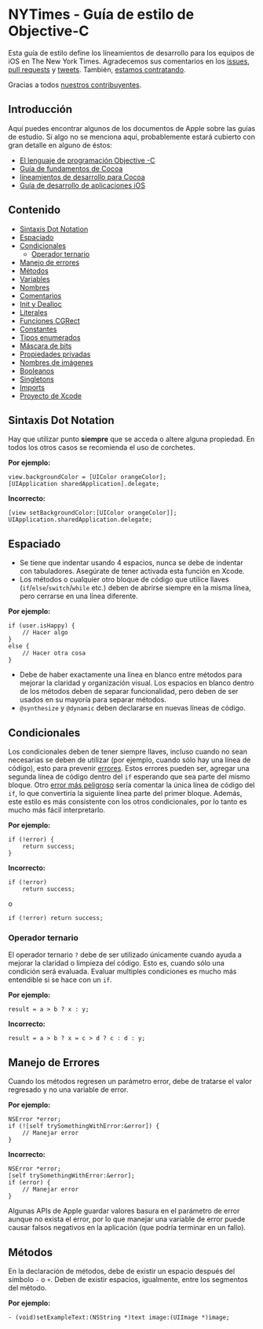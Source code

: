 # NYTimes - Guía de estilo de Objective-C

Esta guía de estilo define los líneamientos de desarrollo para los equipos de iOS en The New York Times. Agradecemos sus comentarios en los [issues](https://github.com/NYTimes/objetive-c-style-guide/issues), [pull requests](https://github.com/NYTimes/objetive-c-style-guide/pulls) y [tweets](https://twitter.com/nytimesmobile). También, [estamos contratando](http://jobs.nytco.com/job/New-York-iOS-Developer-Job-NY-10001/73366300/).

Gracias a todos [nuestros contribuyentes](https://github.com/NYTimes/objective-c-style-guide/contributors).

## Introducción

Aquí puedes encontrar algunos de los documentos de Apple sobre las guías de estudio. Si algo no se menciona aquí, probablemente estará cubierto con gran detalle en alguno de éstos:

* [El lenguaje de programación Objective -C](http://developer.apple.com/library/mac/#documentation/Cocoa/Conceptual/ObjectiveC/Introduction/introObjectiveC.html)
* [Guía de fundamentos de Cocoa](https://developer.apple.com/library/mac/#documentation/Cocoa/Conceptual/CocoaFundamentals/Introduction/Introduction.html)
* [líneamientos de desarrollo para Cocoa](https://developer.apple.com/library/mac/#documentation/Cocoa/Conceptual/CodingGuidelines/CodingGuidelines.html)
* [Guía de desarrollo de aplicaciones iOS](http://developer.apple.com/library/ios/#documentation/iphone/conceptual/iphoneosprogrammingguide/Introduction/Introduction.html)

## Contenido

* [Sintaxis Dot Notation](#sintaxis-dot-notation)
* [Espaciado](#espaciado)
* [Condicionales](#condicionales)
  * [Operador ternario](#operador-ternario)
* [Manejo de errores](#manejo-de-errores)
* [Métodos](#metodos)
* [Variables](#variables)
* [Nombres](#naming)
* [Comentarios](#comments)
* [Init y Dealloc](#init-and-dealloc)
* [Literales](#literals)
* [Funciones CGRect](#cgrect-functions)
* [Constantes](#constants)
* [Tipos enumerados](#enumerated-types)
* [Máscara de bits](#bitmasks)
* [Propiedades privadas](#private-properties)
* [Nombres de imágenes](#image-naming)
* [Booleanos](#booleans)
* [Singletons](#singletons)
* [Imports](#imports)
* [Proyecto de Xcode](#xcode-project)

## Sintaxis Dot Notation

Hay que utilizar punto **siempre** que se acceda o altere alguna propiedad. En todos los otros casos se recomienda el uso de corchetes.

**Por ejemplo:**
```objc
view.backgroundColor = [UIColor orangeColor];
[UIApplication sharedApplication].delegate;
```

**Incorrecto:**
```objc
[view setBackgroundColor:[UIColor orangeColor]];
UIApplication.sharedApplication.delegate;
```

## Espaciado

* Se tiene que indentar usando 4 espacios, nunca se debe de indentar con tabuladores. Asegúrate de tener activada esta función en Xcode.
* Los métodos o cualquier otro bloque de código que utilice llaves (`if`/`else`/`switch`/`while` etc.) deben de abrirse siempre en la misma línea, pero cerrarse en una línea diferente.

**Por ejemplo:**
```objc
if (user.isHappy) {
    // Hacer algo
}
else {
    // Hacer otra cosa
}
```
* Debe de haber exactamente una línea en blanco entre métodos para mejorar la claridad y organización visual. Los espacios en blanco dentro de los métodos deben de separar funcionalidad, pero deben de ser usados en su mayoría para separar métodos.
* `@synthesize` y `@dynamic` deben declararse en nuevas líneas de código.

## Condicionales

Los condicionales deben de tener siempre llaves, incluso cuando no sean necesarias se deben de utilizar (por ejemplo, cuando sólo hay una línea de código), esto para prevenir [errores](https://github.com/NYTimes/objective-c-style-guide/issues/26#issuecomment-22074256). Estos errores pueden ser, agregar una segunda línea de código dentro del `if` esperando que sea parte del mismo bloque. Otro [error más peligroso](http://programmers.stackexchange.com/a/16530) 
sería comentar la única línea de código del `if`, lo que convertiría la siguiente línea parte del primer bloque. Además, este estilo es más consistente con los otros condicionales, por lo tanto es mucho más fácil interpretarlo.

**Por ejemplo:**
```objc
if (!error) {
    return success;
}
```

**Incorrecto:**
```objc
if (!error)
    return success;
```

o

```objc
if (!error) return success;
```

### Operador ternario

El operador ternario `?` debe de ser utilizado únicamente cuando ayuda a mejorar la claridad o limpieza del código. Esto es, cuando sólo una condición será evaluada. Evaluar multiples condiciones es mucho más entendible si se hace con un `if`.

**Por ejemplo:**
```objc
result = a > b ? x : y;
```

**Incorrecto:**
```objc
result = a > b ? x = c > d ? c : d : y;
```

## Manejo de Errores

Cuando los métodos regresen un parámetro error, debe de tratarse el valor regresado y no una variable de error.

**Por ejemplo:**
```objc
NSError *error;
if (![self trySomethingWithError:&error]) {
    // Manejar error
}
```

**Incorrecto:**
```objc
NSError *error;
[self trySomethingWithError:&error];
if (error) {
    // Manejar error
}
```

Algunas APIs de Apple guardar valores basura en el parámetro de error aunque no exista el error, por lo que manejar una variable de error puede causar falsos negativos en la aplicación (que podría terminar en un fallo).

## Métodos

En la declaración de métodos, debe de existir un espacio después del símbolo `-` o `+`. Deben de existir espacios, igualmente, entre los segmentos del método.

**Por ejemplo:**
```objc
- (void)setExampleText:(NSString *)text image:(UIImage *)image;
```